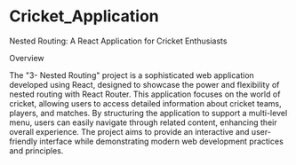 # Cricket_Application
Nested Routing: A React Application for Cricket Enthusiasts

 Overview
 
The "3- Nested Routing" project is a sophisticated web application developed using React,
 designed to showcase the power and flexibility of nested routing with React Router. This
 application focuses on the world of cricket, allowing users to access detailed information about
 cricket teams, players, and matches. By structuring the application to support a multi-level
 menu, users can easily navigate through related content, enhancing their overall experience.
 The project aims to provide an interactive and user-friendly interface while demonstrating
 modern web development practices and principles.
